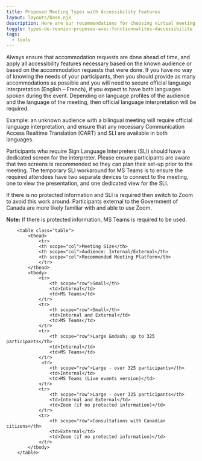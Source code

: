 ```yaml
---
title: Proposed Meeting Types with Accessibility Features
layout: layouts/base.njk
description: Here are our recommendations for choosing virtual meeting platforms based on the type of meeting or event, number of people, and content shared.
toggle: types-de-reunion-proposes-avec-fonctionnalites-daccessibilite
tags:
  - tools
---
```


<p class="mrgn-tp-md">Always ensure that accommodation requests are done ahead of time, and apply all accessibility features necessary based on the known audience or based on the accommodation requests that were done. If you have no way of knowing the needs of your participants, then you should provide as many accommodations as possible and you will need to secure official language interpretation (English &ndash; French), if you expect to have both languages spoken during the event. Depending on language profiles of the audience and the language of the meeting, then official language interpretation will be required.</p>

Example: an unknown audience with a bilingual meeting will require official language interpretation, and ensure that any necessary Communication Access Realtime Translation (CART) and SLI are available in both languages.

Participants who require Sign Language Interpreters (SLI) should have a dedicated screen for the interpreter. Please ensure participants are aware that two screens is recommended so they can plan their set-up prior to the meeting. The temporary SLI workaround for MS Teams is to ensure the required attendees have two separate devices to connect to the meeting, one to view the presentation, and one dedicated view for the SLI.

If there is no protected information and SLI is required then switch to Zoom to avoid this work around. Participants external to the Government of Canada are more likely familiar with and able to use Zoom.
<p class="mrgn-bttm-md"><strong>Note:</strong> If there is protected information, MS Teams is required to be used.</p>

    	<table class="table">
    		<thead>
                <tr>
                <th scope="col">Meeting Size</th>
                <th scope="col">Audience: Internal/External</th>
                <th scope="col">Recommended Meeting Platform</th>
                </tr>
    		</thead>
            <tbody>
                <tr>
                    <th scope="row">Small</th>
                    <td>Internal</td>
                    <td>MS Teams</td>
                </tr>
                <tr>
    				<th scope="row">Small</th>
                    <td>Internal and External</td>
                    <td>MS Teams</td>
                </tr>
                <tr>
    				<th scope="row">Large &ndash; up to 325 participants</th>
                    <td>Internal</td>
                    <td>MS Teams</td>
                </tr>
                 <tr>
    				<th scope="row">Large - over 325 participants</th>
                    <td>Internal</td>
                    <td>MS Teams (Live events version)</td>
                </tr>
                <tr>
    				<th scope="row">Large - over 325 participants</th>
                    <td>Internal and External</td>
                    <td>Zoom (if no protected information)</td>
                </tr>
                <tr>
    				<th scope="row">Consultations with Canadian citizens</th>
                    <td>External</td>
                    <td>Zoom (if no protected information)</td>
                </tr>
    		</tbody>
        </table>
